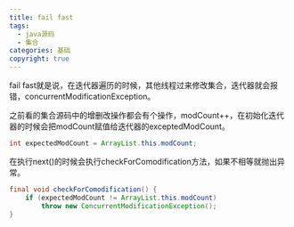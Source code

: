 ```yaml
---
title: fail fast
tags:
  - java源码
  - 集合
categories: 基础
copyright: true
---
```


fail fast就是说，在迭代器遍历的时候，其他线程过来修改集合，迭代器就会报错，concurrentModificationException。

之前看的集合源码中的增删改操作都会有个操作，modCount++，在初始化迭代器的时候会把modCount赋值给迭代器的exceptedModCount。

```java
int expectedModCount = ArrayList.this.modCount;
```

在执行next()的时候会执行checkForComodification方法，如果不相等就抛出异常。

```java
final void checkForComodification() {
    if (expectedModCount != ArrayList.this.modCount)
        throw new ConcurrentModificationException();
}
```

